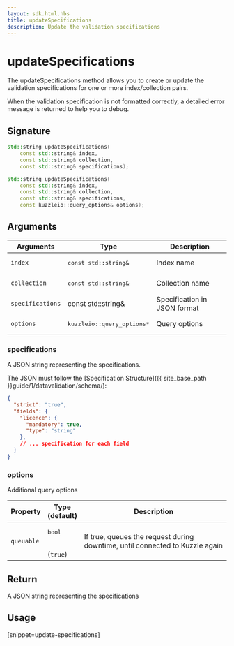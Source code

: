 ```yaml
---
layout: sdk.html.hbs
title: updateSpecifications
description: Update the validation specifications
---
```


# updateSpecifications

The updateSpecifications method allows you to create or update the validation specifications for one or more index/collection pairs.

When the validation specification is not formatted correctly, a detailed error message is returned to help you to debug.

## Signature

```cpp
std::string updateSpecifications(
    const std::string& index, 
    const std::string& collection, 
    const std::string& specifications);

std::string updateSpecifications(
    const std::string& index, 
    const std::string& collection, 
    const std::string& specifications, 
    const kuzzleio::query_options& options);
```

## Arguments

| Arguments    | Type    | Description |
|--------------|---------|-------------|
| `index` | <pre>const std::string&</pre> | Index name    | 
| `collection` | <pre>const std::string&</pre> | Collection name    |
| `specifications` | const std::string& | Specification in JSON format | yes
| `options` | <pre>kuzzleio::query_options\*</pre> | Query options    | 

### specifications

A JSON string representing the specifications.  

The JSON must follow the [Specification Structure]({{ site_base_path }}guide/1/datavalidation/schema/):

```json
{
  "strict": "true",
  "fields": {
    "licence": {
      "mandatory": true,
      "type": "string"
    },
    // ... specification for each field
  }
}
```

### options

Additional query options

| Property     | Type<br/>(default)    | Description        |
| ---------- | ------- | --------------------------------- | 
| `queuable` | <pre>bool</pre><br/>(`true`) | If true, queues the request during downtime, until connected to Kuzzle again |

## Return

A JSON string representing the specifications

## Usage

[snippet=update-specifications]

